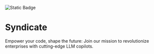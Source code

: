 ![Static Badge](https://img.shields.io/badge/any_text-you_like-blue)
# Syndicate
Empower your code, shape the future: Join our mission to revolutionize enterprises with cutting-edge LLM copilots.
